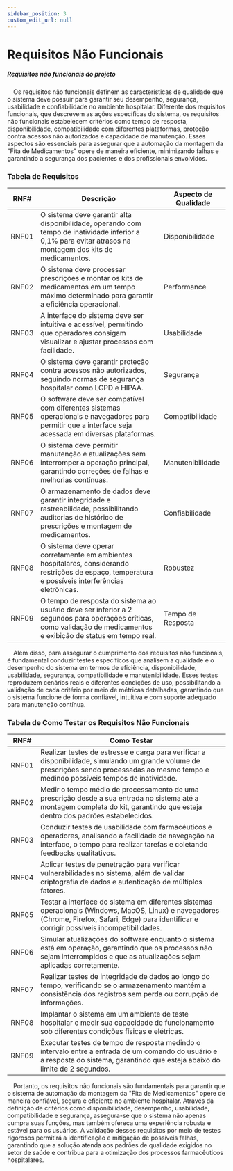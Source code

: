 ```yaml
---
sidebar_position: 3
custom_edit_url: null
---
```


# Requisitos Não Funcionais

##### Requisitos não funcionais do projeto

&emsp;Os requisitos não funcionais definem as características de qualidade que o sistema deve possuir para garantir seu desempenho, segurança, usabilidade e confiabilidade no ambiente hospitalar. Diferente dos requisitos funcionais, que descrevem as ações específicas do sistema, os requisitos não funcionais estabelecem critérios como tempo de resposta, disponibilidade, compatibilidade com diferentes plataformas, proteção contra acessos não autorizados e capacidade de manutenção. Esses aspectos são essenciais para assegurar que a automação da montagem da "Fita de Medicamentos" opere de maneira eficiente, minimizando falhas e garantindo a segurança dos pacientes e dos profissionais envolvidos.

### Tabela de Requisitos

| RNF#  | Descrição | Aspecto de Qualidade |
|------|-----------|------------------|
| RNF01 | O sistema deve garantir alta disponibilidade, operando com tempo de inatividade inferior a 0,1% para evitar atrasos na montagem dos kits de medicamentos. | Disponibilidade |
| RNF02 | O sistema deve processar prescrições e montar os kits de medicamentos em um tempo máximo determinado para garantir a eficiência operacional. | Performance |
| RNF03 | A interface do sistema deve ser intuitiva e acessível, permitindo que operadores consigam visualizar e ajustar processos com facilidade. | Usabilidade |
| RNF04 | O sistema deve garantir proteção contra acessos não autorizados, seguindo normas de segurança hospitalar como LGPD e HIPAA. | Segurança |
| RNF05 | O software deve ser compatível com diferentes sistemas operacionais e navegadores para permitir que a interface seja acessada em diversas plataformas. | Compatibilidade |
| RNF06 | O sistema deve permitir manutenção e atualizações sem interromper a operação principal, garantindo correções de falhas e melhorias contínuas. | Manutenibilidade |
| RNF07 | O armazenamento de dados deve garantir integridade e rastreabilidade, possibilitando auditorias de histórico de prescrições e montagem de medicamentos. | Confiabilidade |
| RNF08 | O sistema deve operar corretamente em ambientes hospitalares, considerando restrições de espaço, temperatura e possíveis interferências eletrônicas. | Robustez |
| RNF09 | O tempo de resposta do sistema ao usuário deve ser inferior a 2 segundos para operações críticas, como validação de medicamentos e exibição de status em tempo real. | Tempo de Resposta |

&emsp;Além disso, para assegurar o cumprimento dos requisitos não funcionais, é fundamental conduzir testes específicos que analisem a qualidade e o desempenho do sistema em termos de eficiência, disponibilidade, usabilidade, segurança, compatibilidade e manutenibilidade. Esses testes reproduzem cenários reais e diferentes condições de uso, possibilitando a validação de cada critério por meio de métricas detalhadas, garantindo que o sistema funcione de forma confiável, intuitiva e com suporte adequado para manutenção contínua.

### Tabela de Como Testar os Requisitos Não Funcionais 

| RNF#  | Como Testar |
|------|------------|
| RNF01 | Realizar testes de estresse e carga para verificar a disponibilidade, simulando um grande volume de prescrições sendo processadas ao mesmo tempo e medindo possíveis tempos de inatividade. |
| RNF02 | Medir o tempo médio de processamento de uma prescrição desde a sua entrada no sistema até a montagem completa do kit, garantindo que esteja dentro dos padrões estabelecidos. |
| RNF03 | Conduzir testes de usabilidade com farmacêuticos e operadores, analisando a facilidade de navegação na interface, o tempo para realizar tarefas e coletando feedbacks qualitativos. |
| RNF04 | Aplicar testes de penetração para verificar vulnerabilidades no sistema, além de validar criptografia de dados e autenticação de múltiplos fatores. |
| RNF05 | Testar a interface do sistema em diferentes sistemas operacionais (Windows, MacOS, Linux) e navegadores (Chrome, Firefox, Safari, Edge) para identificar e corrigir possíveis incompatibilidades. |
| RNF06 | Simular atualizações do software enquanto o sistema está em operação, garantindo que os processos não sejam interrompidos e que as atualizações sejam aplicadas corretamente. |
| RNF07 | Realizar testes de integridade de dados ao longo do tempo, verificando se o armazenamento mantém a consistência dos registros sem perda ou corrupção de informações. |
| RNF08 | Implantar o sistema em um ambiente de teste hospitalar e medir sua capacidade de funcionamento sob diferentes condições físicas e elétricas. |
| RNF09 | Executar testes de tempo de resposta medindo o intervalo entre a entrada de um comando do usuário e a resposta do sistema, garantindo que esteja abaixo do limite de 2 segundos. |

&emsp;Portanto, os requisitos não funcionais são fundamentais para garantir que o sistema de automação da montagem da "Fita de Medicamentos" opere de maneira confiável, segura e eficiente no ambiente hospitalar. Através da definição de critérios como disponibilidade, desempenho, usabilidade, compatibilidade e segurança, assegura-se que o sistema não apenas cumpra suas funções, mas também ofereça uma experiência robusta e estável para os usuários. A validação desses requisitos por meio de testes rigorosos permitirá a identificação e mitigação de possíveis falhas, garantindo que a solução atenda aos padrões de qualidade exigidos no setor de saúde e contribua para a otimização dos processos farmacêuticos hospitalares.
